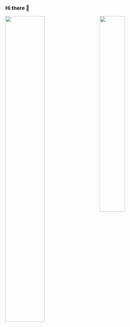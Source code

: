 ### Hi there 👋

<!--
**CircuitMurderer/CircuitMurderer** is a ✨ _special_ ✨ repository because its `README.md` (this file) appears on your GitHub profile.

Here are some ideas to get you started:

- 🔭 I’m currently working on ...
- 🌱 I’m currently learning ...
- 👯 I’m looking to collaborate on ...
- 🤔 I’m looking for help with ...
- 💬 Ask me about ...
- 📫 How to reach me: ...
- 😄 Pronouns: ...
- ⚡ Fun fact: ...
-->

<img align="left" style="width: 50%" src="https://github-readme-stats.vercel.app/api?username=CircuitMurderer" />
<img align="right" style="width: 40%" src="https://github-readme-stats.vercel.app/api/top-langs/?username=CircuitMurderer&layout=compact" />
